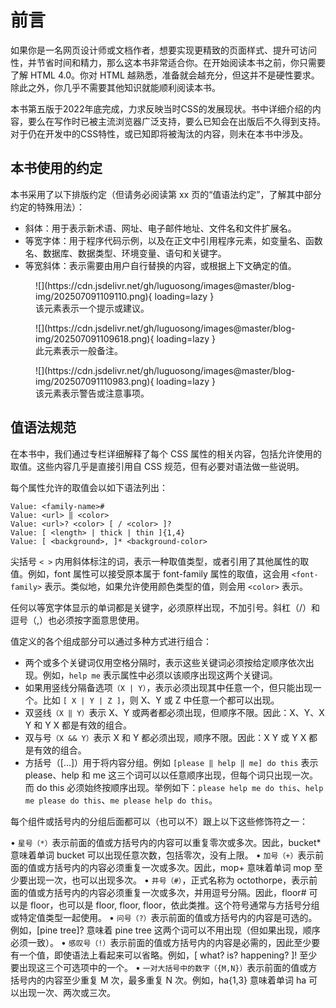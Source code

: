 # 前言

如果你是一名网页设计师或文档作者，想要实现更精致的页面样式、提升可访问性，并节省时间和精力，那么这本书非常适合你。在开始阅读本书之前，你只需要了解
HTML 4.0。你对 HTML 越熟悉，准备就会越充分，但这并不是硬性要求。除此之外，你几乎不需要其他知识就能顺利阅读本书。

本书第五版于2022年底完成，力求反映当时CSS的发展现状。书中详细介绍的内容，要么在写作时已被主流浏览器广泛支持，要么已知会在出版后不久得到支持。对于仍在开发中的CSS特性，或已知即将被淘汰的内容，则未在本书中涉及。

## 本书使用的约定

本书采用了以下排版约定（但请务必阅读第 xx 页的“值语法约定”，了解其中部分约定的特殊用法）：

- 斜体：用于表示新术语、网址、电子邮件地址、文件名和文件扩展名。
- 等宽字体：用于程序代码示例，以及在正文中引用程序元素，如变量名、函数名、数据库、数据类型、环境变量、语句和关键字。
- 等宽斜体：表示需要由用户自行替换的内容，或根据上下文确定的值。

<figure markdown="span">
  ![](https://cdn.jsdelivr.net/gh/luguosong/images@master/blog-img/202507091109110.png){ loading=lazy }
  <figcaption>该元素表示一个提示或建议。</figcaption>
</figure>

<figure markdown="span">
  ![](https://cdn.jsdelivr.net/gh/luguosong/images@master/blog-img/202507091109618.png){ loading=lazy }
  <figcaption>此元素表示一般备注。</figcaption>
</figure>

<figure markdown="span">
  ![](https://cdn.jsdelivr.net/gh/luguosong/images@master/blog-img/202507091110983.png){ loading=lazy }
  <figcaption>该元素表示警告或注意事项。</figcaption>
</figure>

## 值语法规范

在本书中，我们通过专栏详细解释了每个 CSS 属性的相关内容，包括允许使用的取值。这些内容几乎是直接引用自 CSS 规范，但有必要对语法做一些说明。

每个属性允许的取值会以如下语法列出：

```text
Value: <family-name>#
Value: <url> ‖ <color>
Value: <url>? <color> [ / <color> ]?
Value: [ <length> | thick | thin ]{1,4}
Value: [ <background>, ]* <background-color>
```

尖括号 `< >` 内用斜体标注的词，表示一种取值类型，或者引用了其他属性的取值。例如，font 属性可以接受原本属于 font-family
属性的取值，这会用 `<font-family>` 表示。类似地，如果允许使用颜色类型的值，则会用 `<color>` 表示。

任何以等宽字体显示的单词都是关键字，必须原样出现，不加引号。斜杠（/）和逗号（,）也必须按字面意思使用。

值定义的各个组成部分可以通过多种方式进行组合：

- 两个或多个关键词仅用空格分隔时，表示这些关键词必须按给定顺序依次出现。例如，`help me` 表示属性中必须以该顺序出现这两个关键词。
- 如果用竖线分隔备选项`（X | Y）`，表示必须出现其中任意一个，但只能出现一个。比如 `[ X | Y | Z ]`，则 X、Y 或 Z 中任意一个都可以出现。
- 双竖线`（X ‖ Y）`表示 X、Y 或两者都必须出现，但顺序不限。因此：X、Y、X Y 和 Y X 都是有效的组合。
- 双与号`（X && Y）`表示 X 和 Y 都必须出现，顺序不限。因此：X Y 或 Y X 都是有效的组合。
- 方括号（[…]）用于将内容分组。例如 `[please ‖ help ‖ me] do this` 表示 please、help 和 me 这三个词可以以任意顺序出现，但每个词只出现一次。而
  do this 必须始终按顺序出现。举例如下：`please help me do this`、`help me please do this`、`me please help do this`。

每个组件或括号内的分组后面都可以（也可以不）跟上以下这些修饰符之一：

• `星号（*）`表示前面的值或方括号内的内容可以重复零次或多次。因此，bucket* 意味着单词 bucket 可以出现任意次数，包括零次，没有上限。
• `加号（+）`表示前面的值或方括号内的内容必须重复一次或多次。因此，mop+ 意味着单词 mop 至少要出现一次，也可以出现多次。
• `井号（#）`，正式名称为 octothorpe，表示前面的值或方括号内的内容必须重复一次或多次，并用逗号分隔。因此，floor# 可以是 floor，也可以是 floor, floor, floor，依此类推。这个符号通常与方括号分组或特定值类型一起使用。
• `问号（?）`表示前面的值或方括号内的内容是可选的。例如，[pine tree]? 意味着 pine tree 这两个词可以不用出现（但如果出现，顺序必须一致）。
• `感叹号（!）`表示前面的值或方括号内的内容是必需的，因此至少要有一个值，即使语法上看起来可以省略。例如，[ what? is? happening? ]! 至少要出现这三个可选项中的一个。
• `一对大括号中的数字（{M,N}）`表示前面的值或方括号内的内容至少重复 M 次，最多重复 N 次。例如，ha{1,3} 意味着单词 ha 可以出现一次、两次或三次。
